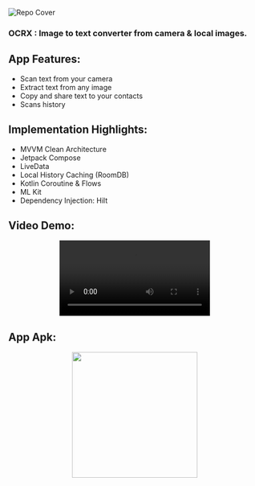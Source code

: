 ![Repo Cover](https://github.com/user-attachments/assets/3eae20dd-1a48-4d1f-8a92-0f72d4ed501d)
### OCRX : Image to text converter from camera & local images.

## App Features:
- Scan text from your camera
- Extract text from any image
- Copy and share text to your contacts
- Scans history

## Implementation Highlights:
- MVVM Clean Architecture
- Jetpack Compose
- LiveData
- Local History Caching (RoomDB)
- Kotlin Coroutine & Flows
- ML Kit
- Dependency Injection: Hilt

## Video Demo:
<div align="center"><video src="https://github.com/user-attachments/assets/4882be91-cddd-485e-b3bd-e56bcdc48640"></div>

## App Apk:
<div align="center">
<a href="https://github.com/amrk000/OCRX/releases/download/release/OCR.X.v1.0.0.apk"><img src="https://github.com/user-attachments/assets/ea703870-5a05-4dd8-8dcb-363d5a0cc4f3" width="250"></a>
</div>
